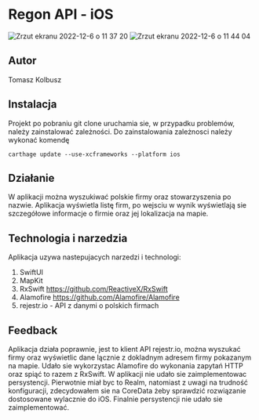 
# Regon API - iOS

![Zrzut ekranu 2022-12-6 o 11 37 20](https://user-images.githubusercontent.com/10707925/205890570-6db28f3e-cab6-451c-80e4-bdc7532a5ae9.png)
![Zrzut ekranu 2022-12-6 o 11 44 04](https://user-images.githubusercontent.com/10707925/205890584-89afc769-57bd-48c1-a9e0-6497e1719561.png)

## Autor 

Tomasz Kolbusz

## Instalacja

Projekt po pobraniu git clone uruchamia sie, w przypadku problemów, należy zainstalować zależności. Do zainstalowania zależnosci należy wykonać komendę

```
carthage update --use-xcframeworks --platform ios
```

## Działanie

W aplikacji można wyszukiwać polskie firmy oraz stowarzyszenia po nazwie. Aplikacja wyświetla listę firm, po wejsciu w wynik wyświetlają sie szczegółowe informacje o firmie oraz jej lokalizacja na mapie.

## Technologia i narzedzia

Aplikacja uzywa nastepujacych narzedzi i technologi:
1. SwiftUI
2. MapKit
3. RxSwift https://github.com/ReactiveX/RxSwift
4. Alamofire https://github.com/Alamofire/Alamofire
5. rejestr.io - API z danymi o polskich firmach

## Feedback

Aplikacja działa poprawnie, jest to klient API rejestr.io, można wyszukać firmy oraz wyświetlic dane lącznie z dokladnym adresem firmy pokazanym na mapie.
Udało sie wykorzystac Alamofire do wykonania zapytań HTTP oraz spiąć to razem z RxSwift.
W aplikacji nie udało sie zaimplementowac persystencji. Pierwotnie miał byc to Realm, natomiast z uwagi na trudność konfiguracji, zdecydowałem sie na CoreData żeby sprawdzić rozwiązanie dostosowane wylacznie do iOS. Finalnie persystencji nie udało sie zaimplementować.

